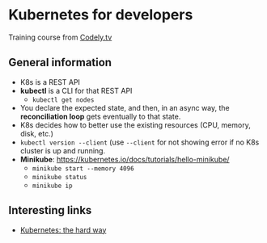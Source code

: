 # Kubernetes for developers
Training course from [Codely.tv](https://pro.codely.tv/library/kubernetes-para-desarrolladores)

## General information
* K8s is a REST API
* **kubectl** is a CLI for that REST API
  - `kubectl get nodes`
* You declare the expected state, and then, in an async way, the **reconciliation loop** gets eventually to that state.
* K8s decides how to better use the existing resources (CPU, memory, disk, etc.)
* `kubectl version --client` (use `--client` for not showing error if no K8s cluster is up and running.
* **Minikube**: https://kubernetes.io/docs/tutorials/hello-minikube/
  - `minikube start --memory 4096` 
  - `minikube status`
  - `minikube ip`


## Interesting links
* [Kubernetes: the hard way](https://github.com/kelseyhightower/kubernetes-the-hard-way)
